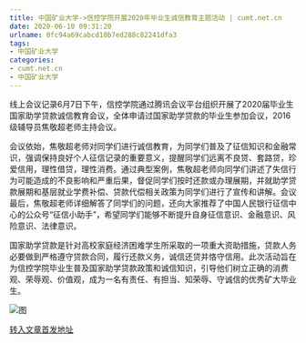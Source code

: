 ```yaml
---
title: 中国矿业大学->信控学院开展2020年毕业生诚信教育主题活动 | cumt.net.cn
date: 2020-06-10 09:31:20
urlname: 0fc94a69cabcd10b7ed288c82241dfa3
tags: 
- 中国矿业大学
categories:
- cumt.net.cn
- 中国矿业大学
---
```

线上会议记录6月7日下午，信控学院通过腾讯会议平台组织开展了2020届毕业生国家助学贷款诚信教育会议，全体申请过国家助学贷款的毕业生参加会议，2016级辅导员焦敬超老师主持会议。

会议依始，焦敬超老师对同学们进行诚信教育，为同学们普及了征信知识和金融常识，强调保持良好个人征信记录的重要意义，提醒同学们远离不良贷、套路贷，珍爱信用，理性借贷，理性消费。通过典型案例，焦敬超老师向同学们讲述了失信行为可能造成的不良影响和严重后果，督促同学们按时还款或办理展期，并就助学贷款展期和基层就业学费补偿、贷款代偿相关政策为同学们进行了宣传和讲解。会议最后，焦敬超老师详细解答了同学们的问题，还向大家推荐了中国人民银行征信中心的公众号“征信小助手”，希望同学们能够不断提升自身征信意识、金融意识、风险意识、法律意识。

国家助学贷款是针对高校家庭经济困难学生所采取的一项重大资助措施，贷款人务必要做到严格遵守贷款合同，履行还款义务，诚信还贷并恪守信用。此次活动旨在为信控学院毕业生普及国家助学贷款政策和诚信知识，引导他们树立正确的消费观、荣辱观、价值观，成为一名有责任、有担当、知荣辱、守诚信的优秀矿大毕业生。

![图](http://xwzx.cumt.edu.cn/_upload/article/images/2e/76/a9eac1cf4e66b48b9749ec3c709d/ce52c78c-9fba-49e7-969a-f851e105e3d0.png)

[转入文章首发地址](http://xwzx.cumt.edu.cn/ac/0e/c523a568334/page.htm)